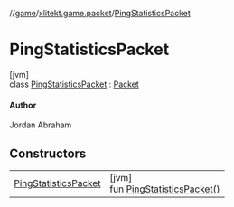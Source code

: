 //[game](../../../index.md)/[xlitekt.game.packet](../index.md)/[PingStatisticsPacket](index.md)

# PingStatisticsPacket

[jvm]\
class [PingStatisticsPacket](index.md) : [Packet](../-packet/index.md)

#### Author

Jordan Abraham

## Constructors

| | |
|---|---|
| [PingStatisticsPacket](-ping-statistics-packet.md) | [jvm]<br>fun [PingStatisticsPacket](-ping-statistics-packet.md)() |
